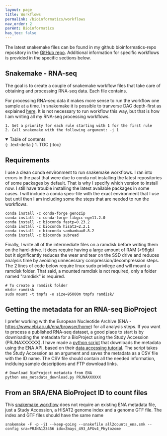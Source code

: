 ```yaml
---
layout: page
title: Workflows
permalink: /bioinformatics/workflows
nav_order: 2
parent: Bioinformatics
has_toc: false
---
```


The latest snakemake files can be found in my github bioinformatics-repo repository in the [GitHub repo](https://github.com/eporetsky/workflows). Additional information for specific workflows is provided in the specific sections below.

## Snakemake - RNA-seq

The goal is to create a couple of snakemake workflow files that take care of obtaining and processing RNA-seq data. Each file contains.

For processing RNA-seq data it makes more sense to run the workflow one sample at a time. In snakemake it is possible to tranverse DAG depth-first as explained [here](https://stackoverflow.com/questions/64173399/snakemake-tranverse-dag-depth-first). It is not necessary to run workflow this way, but that is how I am writing all my RNA-seq processing workflows.

```
1. Set a priority for each rule starting with 1 for the first rule
2. Call snakemake with the following argument: -j 1
```

<details open markdown="block">
  <summary>
    Table of contents
  </summary>
  {: .text-delta }
1. TOC
{:toc}
</details>


## Requirements

I use a clean conda environment to run snakemake workflows. I ran into errors in the past that were due to conda not installing the latest repositories of some packages by default. That is why I specify which version to install now. I still have trouble installing the latest available packages in some cases. I will include a conda spec-file with the exact environment that I use but until then I am including some the steps that are needed to run the workflows.
```
conda install -c conda-forge genozip
conda install -c conda-forge libgcc-ng=11.2.0
conda install -c bioconda fastp=0.23.2
conda install -c bioconda hisat2=2.2.1
conda install -c bioconda sambamba=0.8.2
conda install -c bioconda subread
```

Finally, I write all of the intermediate files on a ramdisk before writing them on the hard-drive. It does require having a large amount of RAM (>96gb) but it significantly reduces the wear and tear on the SSD drive and reduces analysis time by avoiding unnecessary compression/decompression steps. The 2 lines of code below require linux sudo privilege and will mount a ramdisk folder. That said, a mounted ramdisk is not required, only a folder named "ramdisk" is required. 

```
# To create a ramdisk folder
mkdir ramdisk
sudo mount -t tmpfs -o size=95000m tmpfs ramdisk/
```

## Getting the metadata for an RNA-seq BioProject

I prefer working with the European Nucleotide Archive (ENA - https://www.ebi.ac.uk/ena/browser/home) for all analysis steps. If you want to process a published RNA-seq dataset, a good place to start is by downloading the metadata for a BioProject using the Study Accession (PRJNAXXXXXX). I have made a [python script](https://github.com/eporetsky/bioinformatics-repo/blob/master/snakemake/ENA/ena_metadata_download.py) that downloads the metadata using the ENA API, based on their [data accessing tutorial](https://ena-docs.readthedocs.io/en/latest/retrieval/programmatic-access/file-reports.html). The script takes the Study Accession as an argument and saves the metadata as a CSV file with the ID name. The CSV file should contain all the needed information, inclduing sample descriptions and FTP download links. 

```
# Download BioProject metadata from ENA
python ena_metadata_download.py PRJNAXXXXXX
```


## From an SRA/ENA BioProject ID to count files
This [snakemake workflow](https://github.com/eporetsky/bioinformatics-repo/blob/master/snakemake/ENA/all2counts_ena.smk) does not require an existing ENA metadata file, just a Study Accession, a HISAT2 genome index and a genome GTF file. The index and GTF files should have the same name  

```
snakemake -F -p -j1 --keep-going --snakefile all2counts_ena.smk --config sra=PRJNA123456 idx=Zmays_493_APGv4_Phytozome
```